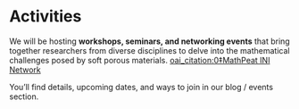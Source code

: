 # Activities

We will be hosting **workshops, seminars, and networking events** that bring together researchers from diverse disciplines to delve into the mathematical challenges posed by soft porous materials.  [oai_citation:0‡MathPeat INI Network](https://mathpeatnetwork.wordpress.com/activities/?utm_source=chatgpt.com)

You’ll find details, upcoming dates, and ways to join in our blog / events section.